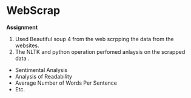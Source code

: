 # WebScrap
**Assignment**
1. Used Beautiful soup 4 from the web scrpping the data from the websites. 
2. The NLTK and python operation perfomed anlaysis on the scrapped data .
  * Sentimental Analysis
  * Analysis of Readability
  * Average Number of Words Per Sentence
  * Etc. 
